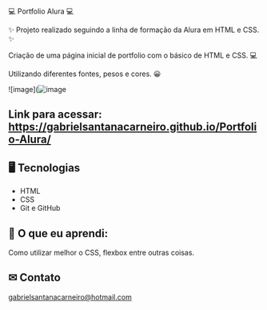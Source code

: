 💻 Portfolio Alura 💻

✨ Projeto realizado seguindo a linha de formação da Alura em HTML e CSS. ✨

Criação de uma página inicial de portfolio com o básico de HTML e CSS. 💻

Utilizando diferentes fontes, pesos e cores. 😀

![image](![image](https://github.com/user-attachments/assets/66a02df1-af16-46df-bc8c-18a1bfd3fdfb)


## Link para acessar: https://gabrielsantanacarneiro.github.io/Portfolio-Alura/

## 🖥 Tecnologias 

- HTML
- CSS
- Git e GitHub

 ## 📖 O que eu aprendi: 
 Como utilizar melhor o CSS, flexbox entre outras coisas.

 ## ✉ Contato

gabrielsantanacarneiro@hotmail.com
